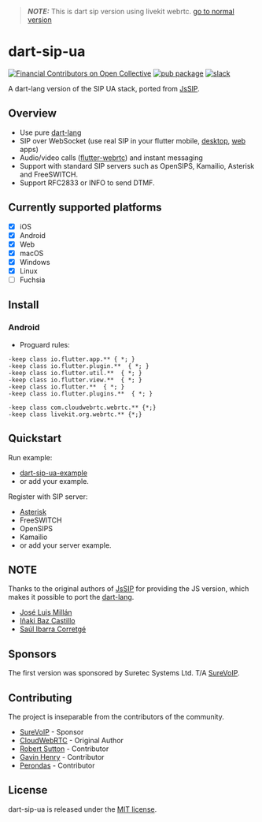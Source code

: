 > **_NOTE:_**  This is dart sip version using livekit webrtc. [go to normal version](https://pub.dev/packages/sip_ua)

# dart-sip-ua

[![Financial Contributors on Open Collective](https://opencollective.com/flutter-webrtc/all/badge.svg?label=financial+contributors)](https://opencollective.com/flutter-webrtc) [![pub package](https://img.shields.io/pub/v/sip_ua.svg)](https://pub.dartlang.org/packages/sip_ua)  [![slack](https://img.shields.io/badge/join-us%20on%20slack-gray.svg?longCache=true&logo=slack&colorB=brightgreen)](https://join.slack.com/t/flutterwebrtc/shared_invite/zt-q83o7y1s-FExGLWEvtkPKM8ku_F8cEQ)
 
A dart-lang version of the SIP UA stack, ported from [JsSIP](https://github.com/versatica/JsSIP).

## Overview
- Use pure [dart-lang](https://dart.dev)
- SIP over WebSocket (use real SIP in your flutter mobile, [desktop](https://flutter.dev/desktop), [web](https://flutter.dev/web) apps)
- Audio/video calls ([flutter-webrtc](https://github.com/cloudwebrtc/flutter-webrtc)) and instant messaging
- Support with standard SIP servers such as OpenSIPS, Kamailio, Asterisk and FreeSWITCH.
- Support RFC2833 or INFO to send DTMF.

## Currently supported platforms
- [X] iOS
- [X] Android
- [X] Web
- [X] macOS
- [X] Windows
- [X] Linux
- [ ] Fuchsia

## Install

### Android

- Proguard rules:

```
-keep class io.flutter.app.** { *; }
-keep class io.flutter.plugin.**  { *; }
-keep class io.flutter.util.**  { *; }
-keep class io.flutter.view.**  { *; }
-keep class io.flutter.**  { *; }
-keep class io.flutter.plugins.**  { *; }

-keep class com.cloudwebrtc.webrtc.** {*;}
-keep class livekit.org.webrtc.** {*;}
```

## Quickstart

Run example:

- [dart-sip-ua-example](https://github.com/flutter-webrtc/dart-sip-ua/blob/master/example/README.md)
- or add your example.

Register with SIP server:

- [Asterisk](https://github.com/flutter-webrtc/dockers/tree/main/asterisk)
- FreeSWITCH
- OpenSIPS
- Kamailio
- or add your server example.

## NOTE
Thanks to the original authors of [JsSIP](https://github.com/versatica/JsSIP) for providing the JS version, which makes it possible to port the [dart-lang](https://dart.dev).
- [José Luis Millán](https://github.com/jmillan)
- [Iñaki Baz Castillo](https://github.com/ibc)
- [Saúl Ibarra Corretgé](https://github.com/saghul)

## Sponsors
The first version was sponsored by Suretec Systems Ltd. T/A [SureVoIP](https://www.surevoip.co.uk).

## Contributing
The project is inseparable from the contributors of the community.
- [SureVoIP](https://github.com/SureVoIP) - Sponsor
- [CloudWebRTC](https://github.com/cloudwebrtc) - Original Author
- [Robert Sutton](https://github.com/rlsutton1) - Contributor
- [Gavin Henry](https://github.com/ghenry) - Contributor
- [Perondas](https://github.com/Perondas) - Contributor

## License
dart-sip-ua is released under the [MIT license](https://github.com/cloudwebrtc/dart-sip-ua/blob/master/LICENSE).
